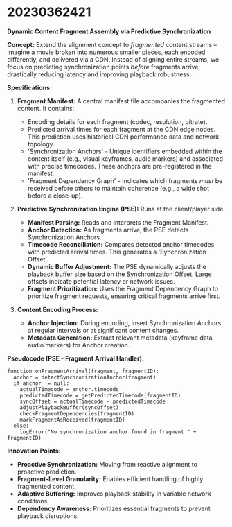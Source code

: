 # 20230362421

**Dynamic Content Fragment Assembly via Predictive Synchronization**

**Concept:** Extend the alignment concept to *fragmented* content streams – imagine a movie broken into numerous smaller pieces, each encoded differently, and delivered via a CDN. Instead of aligning entire streams, we focus on predicting synchronization points *before* fragments arrive, drastically reducing latency and improving playback robustness.

**Specifications:**

1.  **Fragment Manifest:** A central manifest file accompanies the fragmented content. It contains:
    *   Encoding details for each fragment (codec, resolution, bitrate).
    *   Predicted arrival times for each fragment at the CDN edge nodes. This prediction uses historical CDN performance data and network topology.
    *   'Synchronization Anchors' - Unique identifiers embedded within the content itself (e.g., visual keyframes, audio markers) and associated with precise timecodes. These anchors are pre-registered in the manifest.
    *   'Fragment Dependency Graph' - Indicates which fragments *must* be received before others to maintain coherence (e.g., a wide shot before a close-up).

2.  **Predictive Synchronization Engine (PSE):**  Runs at the client/player side.
    *   **Manifest Parsing:** Reads and interprets the Fragment Manifest.
    *   **Anchor Detection:** As fragments arrive, the PSE detects Synchronization Anchors.
    *   **Timecode Reconciliation:** Compares detected anchor timecodes with predicted arrival times. This generates a ‘Synchronization Offset’.
    *   **Dynamic Buffer Adjustment:** The PSE dynamically adjusts the playback buffer size based on the Synchronization Offset. Large offsets indicate potential latency or network issues.
    *   **Fragment Prioritization:** Uses the Fragment Dependency Graph to prioritize fragment requests, ensuring critical fragments arrive first.

3.  **Content Encoding Process:**
    *   **Anchor Injection:**  During encoding, insert Synchronization Anchors at regular intervals or at significant content changes.
    *   **Metadata Generation:** Extract relevant metadata (keyframe data, audio markers) for Anchor creation.

**Pseudocode (PSE - Fragment Arrival Handler):**

```pseudocode
function onFragmentArrival(fragment, fragmentID):
  anchor = detectSynchronizationAnchor(fragment)
  if anchor != null:
    actualTimecode = anchor.timecode
    predictedTimecode = getPredictedTimecode(fragmentID)
    syncOffset = actualTimecode - predictedTimecode
    adjustPlaybackBuffer(syncOffset)
    checkFragmentDependencies(fragmentID)
    markFragmentAsReceived(fragmentID)
  else:
    logError("No synchronization anchor found in fragment " + fragmentID)
```

**Innovation Points:**

*   **Proactive Synchronization:** Moving from reactive alignment to proactive prediction.
*   **Fragment-Level Granularity:** Enables efficient handling of highly fragmented content.
*   **Adaptive Buffering:** Improves playback stability in variable network conditions.
*   **Dependency Awareness:**  Prioritizes essential fragments to prevent playback disruptions.